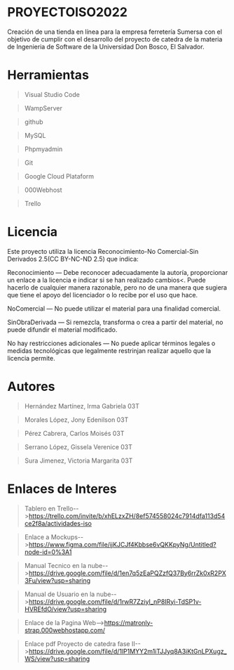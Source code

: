 # PROYECTOISO2022
Creación de una tienda en línea para la empresa ferretería Sumersa con el objetivo de cumplir con el desarrollo del proyecto de catedra de la materia de Ingenieria de Software de la Universidad Don Bosco, El Salvador. 

# Herramientas
>Visual Studio Code

>WampServer

>github

>MySQL 

>Phpmyadmin

>Git

>Google Cloud Plataform

>000Webhost

>Trello

# Licencia
Este proyecto utiliza la licencia Reconocimiento-No Comercial-Sin Derivados 2.5(CC BY-NC-ND 2.5) que indica:

Reconocimiento — Debe reconocer adecuadamente la autoría, proporcionar un enlace a la licencia e indicar si se han realizado cambios<. Puede hacerlo de cualquier manera razonable, pero no de una manera que sugiera que tiene el apoyo del licenciador o lo recibe por el uso que hace.

NoComercial — No puede utilizar el material para una finalidad comercial.

SinObraDerivada — Si remezcla, transforma o crea a partir del material, no puede difundir el material modificado.

No hay restricciones adicionales — No puede aplicar términos legales o medidas tecnológicas que legalmente restrinjan realizar aquello que la licencia permite.

# Autores
>Hernández Martínez, Irma Gabriela 03T

>Morales López, Jony Edenilson 03T

>Pérez Cabrera, Carlos Moisés 03T

>Serrano López, Gissela Verenice 03T

>Sura Jimenez, Victoria Margarita 03T

# Enlaces de Interes 
>Tablero en Trello-->https://trello.com/invite/b/xhELzxZH/8ef574558024c7914dfa113d54ce2f8a/actividades-iso

>Enlace a Mockups-->https://www.figma.com/file/ijKJCJf4Kbbse6vQKKpyNg/Untitled?node-id=0%3A1

>Manual Tecnico en la nube-->https://drive.google.com/file/d/1en7q5zEaPQZzfQ37By6rrZk0xR2PX3Fu/view?usp=sharing

>Manual de Usuario en la nube-->https://drive.google.com/file/d/1rwR7ZziyI_nP8IRyi-TdSP1v-HVREfdO/view?usp=sharing

>Enlace de la Pagina Web-->https://matronly-strap.000webhostapp.com/

>Enlace pdf Proyecto de catedra fase II-->https://drive.google.com/file/d/1lP1MYY2m1iTJJyq8A3iKtGnLPXugz_WS/view?usp=sharing
